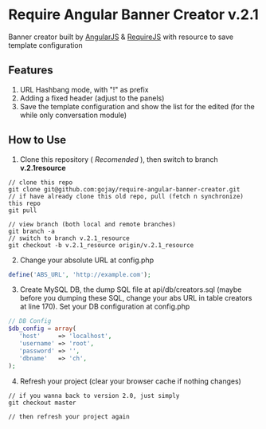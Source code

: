 Require Angular Banner Creator v.2.1
==============================

Banner creator built by [AngularJS](https://www.angularjs.org) &amp; [RequireJS](https://www.requirejs.org) with resource to save template configuration

Features
------
1. URL Hashbang mode, with "!" as prefix
2. Adding a fixed header (adjust to the panels)
3. Save the template configuration and show the list for the edited (for the while only conversation module)

How to Use
------

1. Clone this repository ( _Recomended_ ), then switch to branch **v.2.1resource**

 ```
 // clone this repo
git clone git@github.com:gojay/require-angular-banner-creator.git
 // if have already clone this old repo, pull (fetch n synchronize) this repo
git pull

 // view branch (both local and remote branches)
git branch -a
 // switch to branch v.2.1_resource
git checkout -b v.2.1_resource origin/v.2.1_resource
 ```

2. Change your absolute URL at config.php

 ```php
define('ABS_URL', 'http://example.com');
 ```

3. Create MySQL DB, the dump SQL file at api/db/creators.sql (maybe before you dumping these SQL, change your abs URL in table creators at line 170). Set your DB configuration at config.php

 ```php
// DB Config
$db_config = array(
	'host'     => 'localhost',
	'username' => 'root',
	'password' => '',
	'dbname'   => 'ch',
);
 ```

4. Refresh your project (clear your browser cache if nothing changes)

```
// if you wanna back to version 2.0, just simply
git checkout master

// then refresh your project again

```
